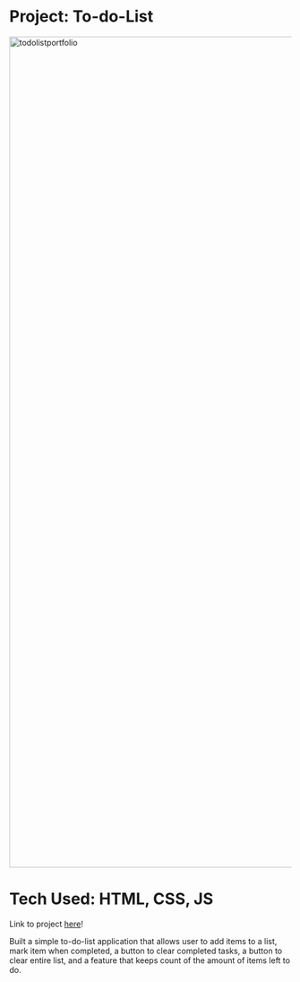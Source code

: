 # Project: To-do-List

<img width="1481" alt="todolistportfolio" src="https://user-images.githubusercontent.com/88988494/134819674-605a4339-3735-40c3-b0a6-4a3cd6a0f340.png">

# Tech Used: HTML, CSS, JS

Link to project <a href="https://natashatorres.netlify.app/to-do-list/index.html">here</a>!

Built a simple to-do-list application that allows user to add items to a list, mark item when completed, a button to clear completed tasks, a button to clear entire list, and a feature that keeps count of the amount of items left to do. 
